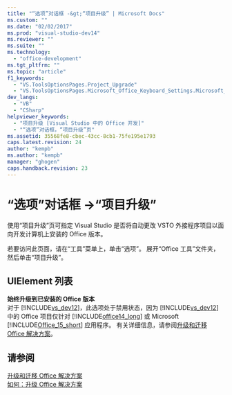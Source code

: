 ```yaml
---
title: "“选项”对话框 -&gt;“项目升级” | Microsoft Docs"
ms.custom: ""
ms.date: "02/02/2017"
ms.prod: "visual-studio-dev14"
ms.reviewer: ""
ms.suite: ""
ms.technology: 
  - "office-development"
ms.tgt_pltfrm: ""
ms.topic: "article"
f1_keywords: 
  - "VS.ToolsOptionsPages.Project_Upgrade"
  - "VS.ToolsOptionsPages.Microsoft_Office_Keyboard_Settings.Microsoft_Office_Upgrade"
dev_langs: 
  - "VB"
  - "CSharp"
helpviewer_keywords: 
  - "项目升级 [Visual Studio 中的 Office 开发]"
  - "“选项”对话框，“项目升级”页"
ms.assetid: 35568fe8-cbec-43cc-8cb1-75fe195e1793
caps.latest.revision: 24
author: "kempb"
ms.author: "kempb"
manager: "ghogen"
caps.handback.revision: 23
---
```

# “选项”对话框 -&gt;“项目升级”
  使用“项目升级”页可指定 Visual Studio 是否将自动更改 VSTO 外接程序项目以面向开发计算机上安装的 Office 版本。  
  
 若要访问此页面，请在“工具”菜单上，单击“选项”。 展开“Office 工具”文件夹，然后单击“项目升级”。  
  
## UIElement 列表  
 **始终升级到已安装的 Office 版本**  
 对于 [!INCLUDE[vs_dev12](../vsto/includes/vs-dev12-md.md)]，此选项处于禁用状态，因为 [!INCLUDE[vs_dev12](../vsto/includes/vs-dev12-md.md)] 中的 Office 项目仅针对 [!INCLUDE[office14_long](../vsto/includes/office14-long-md.md)] 或 Microsoft [!INCLUDE[Office_15_short](../vsto/includes/office-15-short-md.md)] 应用程序。 有关详细信息，请参阅[升级和迁移 Office 解决方案](../vsto/upgrading-and-migrating-office-solutions.md)。  
  
## 请参阅  
 [升级和迁移 Office 解决方案](../vsto/upgrading-and-migrating-office-solutions.md)   
 [如何：升级 Office 解决方案](http://msdn.microsoft.com/zh-cn/a269e539-b717-4680-a568-2152b070347e)  
  
  